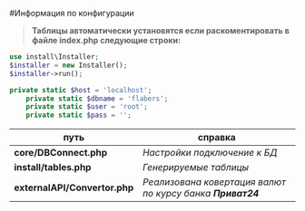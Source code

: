#Информация по конфигурации
>**Таблицы автоматически установятся если раскоментировать в файле index.php следующие строки:**
```php
use install\Installer;
$installer = new Installer();
$installer->run();

private static $host = 'localhost';
	private static $dbname = 'flabers';
	private static $user = 'root';
	private static $pass = '';
```

путь | справка
-|-
**core/DBConnect.php** | _Настройки подключение к БД_ 
**install/tables.php** | _Генерируемые таблицы_
**externalAPI/Convertor.php** | _Реализована ковертация валют по курсу банка **Приват24**_